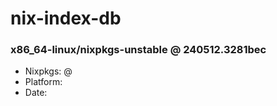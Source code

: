 # nix-index-db
### x86_64-linux/nixpkgs-unstable @ 240512.3281bec
- Nixpkgs: @[](https://github.com/NixOS/nixpkgs/commit/3281bec7174f679eabf584591e75979a258d8c40)
- Platform: 
- Date: 
